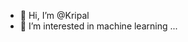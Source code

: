 - 👋 Hi, I’m @Kripal
- 👀 I’m interested in machine learning ...
  
<!---
ksB2803/ksB2803 is a ✨ special ✨ repository because its `README.md` (this file) appears on your GitHub profile.
You can click the Preview link to take a look at your changes.
--->
